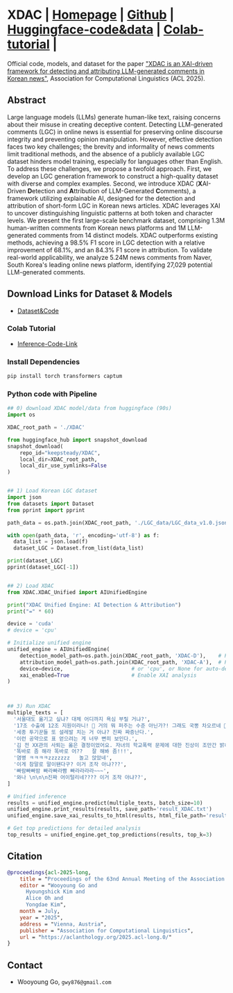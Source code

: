 # XDAC | [Homepage](https://www.bllossom.ai/) | [Github](https://github.com/airobotlab/XDAC) | [Huggingface-code&data](https://huggingface.co/keepsteady/XDAC) | [Colab-tutorial](https://colab.research.google.com/drive/1n-JjAhUFIIFNYuBCHqxbdaJyyx93yXpK?usp=sharing) |

Official code, models, and dataset for the paper ["XDAC is an XAI-driven framework for detecting and attributing LLM-generated comments in Korean news"](https://arxiv.org/abs/2411.04822), Association for Computational Linguistics (ACL 2025).

## Abstract
Large language models (LLMs) generate human-like text, raising concerns about their misuse in creating deceptive content. Detecting LLM-generated comments (LGC) in online news is essential for preserving online discourse integrity and preventing opinion manipulation. However, effective detection faces two key challenges; the brevity and informality of news comments limit traditional methods, and the absence of a publicly available LGC dataset hinders model training, especially for languages other than English. To address these challenges, we propose a twofold approach. First, we develop an LGC generation framework to construct a high-quality dataset with diverse and complex examples. Second, we introduce XDAC (**X**AI-Driven **D**etection and **A**ttribution of LLM-Generated **C**omments), a framework utilizing explainable AI, designed for the detection and attribution of short-form LGC in Korean news articles. XDAC leverages XAI to uncover distinguishing linguistic patterns at both token and character levels. We present the first large-scale benchmark dataset, comprising 1.3M human-written comments from Korean news platforms and 1M LLM-generated comments from 14 distinct models. XDAC outperforms existing methods, achieving a 98.5\% F1 score in LGC detection with a relative improvement of 68.1\%, and an 84.3\% F1 score in attribution. To validate real-world applicability, we analyze 5.24M news comments from Naver, South Korea's leading online news platform, identifying 27,029 potential LLM-generated comments.


## Download Links for Dataset & Models
- [Dataset&Code](https://huggingface.co/keepsteady/XDAC)

### Colab Tutorial
 - [Inference-Code-Link](https://colab.research.google.com/drive/1n-JjAhUFIIFNYuBCHqxbdaJyyx93yXpK?usp=sharing)

### Install Dependencies
```bash
pip install torch transformers captum
```

### Python code with Pipeline
```python
## 0) download XDAC model/data from huggingface (90s)
import os

XDAC_root_path = './XDAC'

from huggingface_hub import snapshot_download
snapshot_download(
    repo_id="keepsteady/XDAC",
    local_dir=XDAC_root_path,
    local_dir_use_symlinks=False
)


## 1) Load Korean LGC dataset
import json
from datasets import Dataset
from pprint import pprint

path_data = os.path.join(XDAC_root_path, './LGC_data/LGC_data_v1.0.json')

with open(path_data, 'r', encoding='utf-8') as f:
  data_list = json.load(f)
  dataset_LGC = Dataset.from_list(data_list)

print(dataset_LGC)
pprint(dataset_LGC[-1])


## 2) Load XDAC
from XDAC.XDAC_Unified import AIUnifiedEngine

print("XDAC Unified Engine: AI Detection & Attribution")
print("=" * 60)

device = 'cuda'
# device = 'cpu'

# Initialize unified engine
unified_engine = AIUnifiedEngine(
    detection_model_path=os.path.join(XDAC_root_path, 'XDAC-D'),    # Path to XDAC-D model
    attribution_model_path=os.path.join(XDAC_root_path, 'XDAC-A'),  # Path to XDAC-A model
    device=device,                      # or 'cpu', or None for auto-detection
    xai_enabled=True                    # Enable XAI analysis
)



## 3) Run XDAC
multiple_texts = [
  '서울대도 옮기고 싶냐? 대체 어디까지 욕심 부릴 거냐?',
  '17조 수출에 12조 지원이라니! 🤔 거의 뭐 퍼주는 수준 아닌가?! 그래도 국뽕 차오르네 🤣',
  '세종 투기꾼들 또 설레발 치는 거 아냐? 진짜 짜증난다.',
  '이런 공약으로 표 얻으려는 게 너무 뻔히 보인다.',
  '김 전 XX관의 사퇴는 옳은 결정이었어요. 자녀의 학교폭력 문제에 대한 진상이 조만간 밝혀지길 바라요.',
  '똑바로 좀 해라 똑바로 어??   잘 해봐 좀!!!',
  '염병 ㅋㅋㅋㅋzzzzzzz   놀고 앉았네',
  '이게 참말로 말이됀다구? 이거 조작 아냐???',
  '빠람빠빠밤 빠라빠라빰 빠라라라라~~~',
  '와나 \n\n\n진짜 어이털리네???? 이거 조작 아냐??',
]

# Unified inference
results = unified_engine.predict(multiple_texts, batch_size=10)
unified_engine.print_results(results, save_path='result_XDAC.txt')
unified_engine.save_xai_results_to_html(results, html_file_path='result_XDAC.html')

# Get top predictions for detailed analysis
top_results = unified_engine.get_top_predictions(results, top_k=3)
```

## Citation

```bibtex
@proceedings{acl-2025-long,
    title = "Proceedings of the 63nd Annual Meeting of the Association for Computational Linguistics (Volume 1: Long Papers)",
    editor = "Wooyoung Go and
      Hyoungshick Kim and
      Alice Oh and
      Yongdae Kim",
    month = July,
    year = "2025",
    address = "Vienna, Austria",
    publisher = "Association for Computational Linguistics",
    url = "https://aclanthology.org/2025.acl-long.0/"
}
```

## Contact
 - Wooyoung Go, `gwy876@gmail.com`
